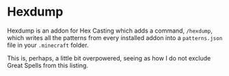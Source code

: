 # Hexdump

Hexdump is an addon for Hex Casting which adds a command, `/hexdump`, which writes all the patterns from every installed addon into a `patterns.json` file in your `.minecraft` folder.

This is, perhaps, a little bit overpowered, seeing as how I do not exclude Great Spells from this listing.

